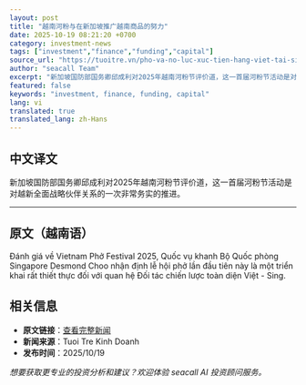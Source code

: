 ```yaml
---
layout: post
title: "越南河粉与在新加坡推广越南商品的努力"
date: 2025-10-19 08:21:20 +0700
category: investment-news
tags: ["investment","finance","funding","capital"]
source_url: "https://tuoitre.vn/pho-va-no-luc-xuc-tien-hang-viet-tai-singapore-20251019081004719.htm"
author: "seacall Team"
excerpt: "新加坡国防部国务卿邱成利对2025年越南河粉节评价道，这一首届河粉节活动是对越新全面战略伙伴关系的一次非常务实的推进。..."
featured: false
keywords: "investment, finance, funding, capital"
lang: vi
translated: true
translated_lang: zh-Hans
---
```


## 中文译文

新加坡国防部国务卿邱成利对2025年越南河粉节评价道，这一首届河粉节活动是对越新全面战略伙伴关系的一次非常务实的推进。

---

## 原文（越南语）

Đánh giá về Vietnam Phở Festival 2025, Quốc vụ khanh Bộ Quốc phòng Singapore Desmond Choo nhận định lễ hội phở lần đầu tiên này là một triển khai rất thiết thực đối với quan hệ Đối tác chiến lược toàn diện Việt - Sing.

## 相关信息

- **原文链接**：[查看完整新闻](https://tuoitre.vn/pho-va-no-luc-xuc-tien-hang-viet-tai-singapore-20251019081004719.htm)
- **新闻来源**：Tuoi Tre Kinh Doanh
- **发布时间**：2025/10/19

*想要获取更专业的投资分析和建议？欢迎体验 seacall AI 投资顾问服务。*